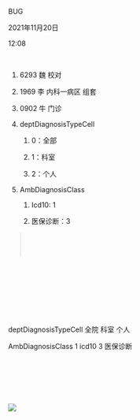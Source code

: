 BUG

2021年11月20日

12:08

 

1.  6293 魏 校对

2.  1969 李 内科一病区 组套

3.  0902 牛 门诊

4.  deptDiagnosisTypeCell

    1.  0：全部

    2.  1：科室

    3.  2：个人

5.  AmbDiagnosisClass

    1.  Icd10: 1

    2.  医保诊断：3

>  
>
>  

 

 

 

 

deptDiagnosisTypeCell 全院 科室 个人

AmbDiagnosisClass 1 icd10 3 医保诊断

 

 

 

![](033_BUG_000.png)

 
